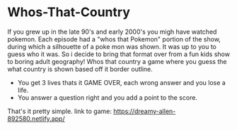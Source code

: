 # Whos-That-Country
If you grew up in the late 90's and early 2000's you migh have watched pokemon.
Each episode had a "whos that Pokemon" portion of the show, during which a silhouette of a poke mon was shown.
It was up to you to guess who it was.
So i decide to bring that format over from a fun kids show to boring adult geography!
Whos that country a game where you guess the what country is shown based off it border outline.

- You get 3 lives thats it GAME OVER, each wrong answer and you lose a life.
- You answer a question right and you add a point to the score.

That's it pretty simple.
link to game:
https://dreamy-allen-892580.netlify.app/